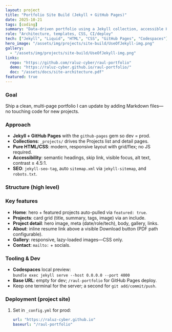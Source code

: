 ```yaml
---
layout: project
title: "Portfolio Site Build (Jekyll + GitHub Pages)"
date: 2025-10-21
tags: [coding]
summary: "Data-driven portfolio using a Jekyll collection, accessible HTML/CSS, and zero-JS core. Built in Codespaces; deploys on GitHub Pages."
role: "Architecture, templates, CSS, CI/deploy"
tech: ["Jekyll", "Liquid", "HTML", "CSS", "GitHub Pages", "Codespaces"]
hero_image: "/assets/img/projects/site-build/UseOfJekyll-img.png"
gallery:
  - "/assets/img/projects/site-build/UseOfJekyll-img.png"
links:
  repo: "https://github.com/raluz-cyber/raul-portfolio"
  demo: "https://raluz-cyber.github.io/raul-portfolio/"
  doc: "/assets/docs/site-architecture.pdf"
featured: true
---
```


### Goal
Ship a clean, multi-page portfolio I can update by adding Markdown files—no touching code for new projects.

### Approach
- **Jekyll + GitHub Pages** with the `github-pages` gem so dev = prod.
- **Collections**: `_projects/` drives the Projects list and detail pages.
- **Pure HTML/CSS**: modern, responsive layout with grid/flex; no JS required.
- **Accessibility**: semantic headings, skip link, visible focus, alt text, contrast ≥ 4.5:1.
- **SEO**: `jekyll-seo-tag`, auto `sitemap.xml` via `jekyll-sitemap`, and `robots.txt`.

### Structure (high level)
### Key features
- **Home**: hero + featured projects auto-pulled via `featured: true`.
- **Projects**: card grid (title, summary, tags, image) via an include.
- **Project detail**: hero image, meta (date/role/tech), body, gallery, links.
- **About**: inline resume link above a visible Download button (PDF path configurable).
- **Gallery**: responsive, lazy-loaded images—CSS only.
- **Contact**: `mailto:` + socials.

### Tooling & Dev
- **Codespaces** local preview:  
  `bundle exec jekyll serve --host 0.0.0.0 --port 4000`
- **Base URL**: empty for dev; `/raul-portfolio` for GitHub Pages deploy.
- Keep one terminal for the server; a second for `git add/commit/push`.

### Deployment (project site)
1. Set in `_config.yml` for prod:
   ```yaml
   url: "https://raluz-cyber.github.io"
   baseurl: "/raul-portfolio"
